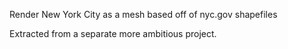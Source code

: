 Render New York City as a mesh based off of nyc.gov shapefiles

Extracted from a separate more ambitious project.
